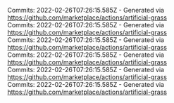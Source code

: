 Commits: 2022-02-26T07:26:15.585Z - Generated via https://github.com/marketplace/actions/artificial-grass
<br>
Commits: 2022-02-26T07:26:15.585Z - Generated via https://github.com/marketplace/actions/artificial-grass
<br>
Commits: 2022-02-26T07:26:15.585Z - Generated via https://github.com/marketplace/actions/artificial-grass
<br>
Commits: 2022-02-26T07:26:15.585Z - Generated via https://github.com/marketplace/actions/artificial-grass
<br>
Commits: 2022-02-26T07:26:15.585Z - Generated via https://github.com/marketplace/actions/artificial-grass
<br>
Commits: 2022-02-26T07:26:15.585Z - Generated via https://github.com/marketplace/actions/artificial-grass
<br>
